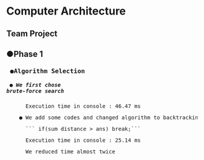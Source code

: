 # Computer Architecture
## Team Project
## ●Phase 1  
### <pre>  ●Algorithm Selection </pre>  
##### <pre>    ● We first chose brute-force search </pre>  
 <pre>      Execution time in console : 46.47 ms </pre> 
 <pre>    ● We add some codes and changed algorithm to backtracking </pre>  
 <pre>      ``` if(sum_distance > ans) break;```  </pre>
 <pre>      Execution time in console : 25.14 ms  </pre>
 <pre>      We reduced time almost twice </pre>
